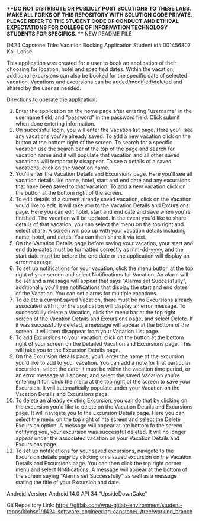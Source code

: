 <strong> **DO NOT DISTRIBUTE OR PUBLICLY POST SOLUTIONS TO THESE LABS. MAKE ALL FORKS OF THIS REPOSITORY WITH SOLUTION CODE PRIVATE. PLEASE REFER TO THE STUDENT CODE OF CONDUCT AND ETHICAL EXPECTATIONS FOR COLLEGE OF INFORMATION TECHNOLOGY STUDENTS FOR SPECIFICS. ** </strong>
NEW README FILE

D424 Capstone
Title: Vacation Booking Application
Student id# 001456807
Kali Lohse

This application was created for a user to book an application of their choosing for location, hotel
and specified dates. Within the vacation, additional excursions can also be booked for the specific
date of selected vacation. Vacations and excursions can be added/modified/deleted and shared
by the user as needed.

Directions to operate the application:

1. Enter the application on the home page after entering "username" in the username field, and 
   "password" in the password field. Click submit when done entering information.
2. On successful login, you will enter the Vacation list page. Here you'll see any vacations you've already saved. To add
   a new vacation click on the button at the bottom right of the screen. To search for a specific vacation
   use the search bar at the top of the page and search for vacation name and it will populate that vacation
   and all other saved vacations will temporarily disappear. 
   To see a details of a saved vacations, click on the Vacation name.
3. You'll enter the Vacation Details and Excursions page. Here you'll see all vacation details like 
   name, hotel, start and end date and any excursions that have been saved to that vacation. To add
   a new vacation click on the button at the bottom right of the screen.
4. To edit details of a current already saved vacation, click on the Vacation you'd like to edit.
   It will take you to the Vacation Details and Excursions page. Here you can edit hotel, start
   and end date and save when you're finished. The vacation will be updated. In the event you'd like
   to share details of that vacation, you can select the menu on the top right and select share.
   A screen will pop up with your vacation details including name, hotel, and dates. You can then
   share it via text. 
5. On the Vacation Details page before saving your vacation, your start and end date dates must be
   formatted correctly as mm-dd-yyyy, and the start date must be before the end date or the application
   will display an error message.
6. To set up notifications for your vacation, click the menu button at the top  right of your
   screen and select Notifications for Vacation. An alarm will be set and a message will appear that
   says "Alarms set Successfully", additionally you'll see notifications that display the start
   and end dates of the Vacation. You can set alarms for multiple vacations.
7. To delete a current saved Vacation, there must be no Excursions already associated with it, or the
   application will display an error message. To successfully delete a Vacation, click the menu bar
   at the top right screen of the Vacation Details and Excursions page, and select Delete. If it was
   successfully deleted, a message will appear at the bottom of the screen. It will then disappear
   from your Vacation List page.
8. To add Excursions to your vacation, click on the button at the bottom right of your screen on
   the Detailed Vacation and Excursions page. This will take you to the Excursion Details page.
9. On the Excursion details page, you'll enter the name of the excursion you'd like to add to your
   vacation. You can add a note for that particular excursion, select the date; it must be within
   the vacation time period, or an error message will appear; and select the saved Vacation you're
   entering it for. Click the menu at the top right of the screen to save your Excursion. It will
   automatically populate under your Vacation on the Vacation Details and Excursions page.
10. To delete an already existing Excursion, you can do that by clicking on the excursion you'd
   like to delete on the Vacation Details and Excursions page. It will navigate you to the Excursion
   Details page. Here you can select the menu on the top right of hte screen and select the Delete
   Excursion option. A message will appear at hte bottom fo the screen notifying you, your excursion
   was successful deleted. It will no longer appear under the associated vacation on your Vacation
   Details and Excursions page.
11. To set up notifications for your saved excursions, navigate to the Excursion details page by
   clicking on a saved excursion on the Vacation Details and Excursions page. You can then click
   the top right corner menu and select Notifications. A message will appear at the bottom of the
   screen saying "Alarms set Successfully" as well as a message stating the title of your Excursion
   and date.

Android Version: Android 14.0 API 34 "UpsideDownCake"

Git Repository Link:
https://gitlab.com/wgu-gitlab-environment/student-repos/klohse1/d424-software-engineering-capstone/-/tree/working_branch






